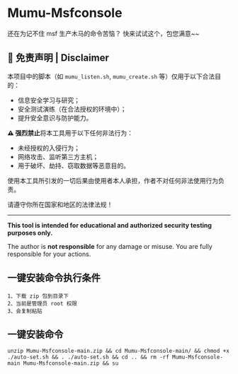 

# Mumu-Msfconsole

还在为记不住 msf 生产木马的命令苦恼？ 快来试试这个，包您满意~~



## 📄 免责声明 | Disclaimer

本项目中的脚本（如 `mumu_listen.sh`, `mumu_create.sh` 等）仅用于以下合法目的：

- 信息安全学习与研究；
- 安全测试演练（在合法授权的环境中）；
- 提升安全意识与防护能力。

**⚠️ 强烈禁止**将本工具用于以下任何非法行为：

- 未经授权的入侵行为；
- 网络攻击、监听第三方主机；
- 用于破坏、劫持、窃取数据等恶意目的。

使用本工具所引发的一切后果由使用者本人承担，作者不对任何非法使用行为负责。

请遵守你所在国家和地区的法律法规！

---

**This tool is intended for educational and authorized security testing purposes only.**

The author is **not responsible** for any damage or misuse. You are fully responsible for your actions.



## 一键安装命令执行条件

```
1、下载 zip 包到目录下
2、当前是管理员 root 权限
3、会复制粘贴
```

## 一键安装命令

```
unzip Mumu-Msfconsole-main.zip && cd Mumu-Msfconsole-main/ && chmod +x ./auto-set.sh && . ./auto-set.sh && cd .. && rm -rf Mumu-Msfconsole-main Mumu-Msfconsole-main.zip && su
```

